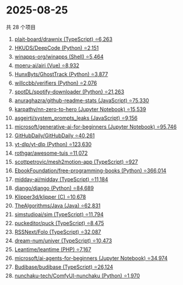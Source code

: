 # 2025-08-25

共 28 个项目

<!-- BEGIN GITHUB -->
<!-- 最后更新时间 2025-08-25 22:09:42 +0800 -->
1. [plait-board/drawnix (TypeScript) ⭐6,263](https://github.com/plait-board/drawnix)
1. [HKUDS/DeepCode (Python) ⭐2,151](https://github.com/HKUDS/DeepCode)
1. [winapps-org/winapps (Shell) ⭐5,464](https://github.com/winapps-org/winapps)
1. [moeru-ai/airi (Vue) ⭐8,932](https://github.com/moeru-ai/airi)
1. [HunxByts/GhostTrack (Python) ⭐3,877](https://github.com/HunxByts/GhostTrack)
1. [willccbb/verifiers (Python) ⭐2,076](https://github.com/willccbb/verifiers)
1. [spotDL/spotify-downloader (Python) ⭐21,263](https://github.com/spotDL/spotify-downloader)
1. [anuraghazra/github-readme-stats (JavaScript) ⭐75,330](https://github.com/anuraghazra/github-readme-stats)
1. [karpathy/nn-zero-to-hero (Jupyter Notebook) ⭐15,539](https://github.com/karpathy/nn-zero-to-hero)
1. [asgeirtj/system_prompts_leaks (JavaScript) ⭐9,156](https://github.com/asgeirtj/system_prompts_leaks)
1. [microsoft/generative-ai-for-beginners (Jupyter Notebook) ⭐95,746](https://github.com/microsoft/generative-ai-for-beginners)
1. [GitHubDaily/GitHubDaily ⭐40,261](https://github.com/GitHubDaily/GitHubDaily)
1. [yt-dlp/yt-dlp (Python) ⭐123,630](https://github.com/yt-dlp/yt-dlp)
1. [rothgar/awesome-tuis ⭐11,072](https://github.com/rothgar/awesome-tuis)
1. [scottpetrovic/mesh2motion-app (TypeScript) ⭐927](https://github.com/scottpetrovic/mesh2motion-app)
1. [EbookFoundation/free-programming-books (Python) ⭐366,014](https://github.com/EbookFoundation/free-programming-books)
1. [midday-ai/midday (TypeScript) ⭐11,184](https://github.com/midday-ai/midday)
1. [django/django (Python) ⭐84,689](https://github.com/django/django)
1. [Klipper3d/klipper (C) ⭐10,678](https://github.com/Klipper3d/klipper)
1. [TheAlgorithms/Java (Java) ⭐62,831](https://github.com/TheAlgorithms/Java)
1. [simstudioai/sim (TypeScript) ⭐11,794](https://github.com/simstudioai/sim)
1. [puckeditor/puck (TypeScript) ⭐8,475](https://github.com/puckeditor/puck)
1. [RSSNext/Folo (TypeScript) ⭐32,087](https://github.com/RSSNext/Folo)
1. [dream-num/univer (TypeScript) ⭐10,473](https://github.com/dream-num/univer)
1. [Leantime/leantime (PHP) ⭐7,167](https://github.com/Leantime/leantime)
1. [microsoft/ai-agents-for-beginners (Jupyter Notebook) ⭐34,974](https://github.com/microsoft/ai-agents-for-beginners)
1. [Budibase/budibase (TypeScript) ⭐26,124](https://github.com/Budibase/budibase)
1. [nunchaku-tech/ComfyUI-nunchaku (Python) ⭐1,970](https://github.com/nunchaku-tech/ComfyUI-nunchaku)
<!-- END GITHUB -->